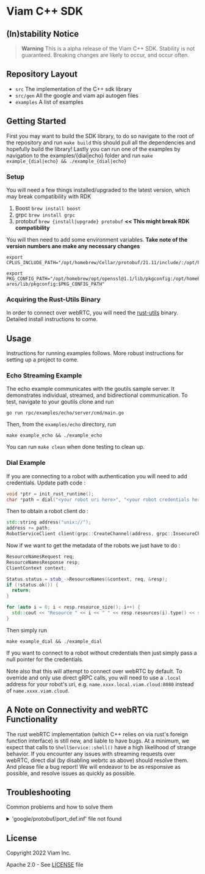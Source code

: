 # Viam C++ SDK

## (In)stability Notice

> **Warning**
> This is a alpha release of the Viam C++ SDK. Stability is not guaranteed. Breaking changes are likely to occur, and occur often.

## Repository Layout
- `src` The implementation of the C++ sdk library
- `src/gen` All the google and viam api autogen files
- `examples` A list of examples

## Getting Started
First you may want to build the SDK library, to do so navigate to the root of the repository and run `make build` this should pull all the dependencies and hopefully build the library!
Lastly you can run one of the examples by navigation to the examples/{dial|echo} folder and run `make example_{dial|echo} && ./example_{dial|echo}`

### Setup
You will need a few things installed/upgraded to the latest version, which may break compatibility with RDK
1. Boost `brew install boost`
1. grpc `brew install grpc`
1. protobuf `brew {install|upgrade} protobuf` **<< This might break RDK compatibility**

You will then need to add some environment variables. **Take note of the version numbers ane make any necessary changes**
```
export CPLUS_INCLUDE_PATH="/opt/homebrew/Cellar/protobuf/21.11/include/:/opt/homebrew/Cellar/boost/1.80.0/lib/:/opt/homebrew/Cellar/boost/1.80.0/include/:$CPLUS_INCLUDE_PATH"

export PKG_CONFIG_PATH="/opt/homebrew/opt/openssl@1.1/lib/pkgconfig:/opt/homebrew/opt/re2/lib/pkgconfig:/opt/homebrew/opt/c-ares/lib/pkgconfig:$PKG_CONFIG_PATH"
```

### Acquiring the Rust-Utils Binary
In order to connect over webRTC, you will need the [rust-utils](https://github.com/viamrobotics/rust-utils) binary. Detailed install instructions to come.

## Usage
Instructions for running examples follows. More robust instructions for setting up a project to come.

### Echo Streaming Example
The echo example communicates with the goutils sample server. It demonstrates individual, streamed, and bidirectional communication. To test, navigate to your goutils clone and run

``` shell
go run rpc/examples/echo/server/cmd/main.go
```

Then, from the `examples/echo` directory, run 

``` shell
make example_echo && ./example_echo
```

You can run `make clean` when done testing to clean up.

### Dial Example

If you are connecting to a robot with authentication you will need to add credentials. Update path code :

``` c++
void *ptr = init_rust_runtime();
char *path = dial("<your robot uri here>", "<your robot credentials here>", false, ptr);
```

Then to obtain a robot client do :

``` c++
std::string address("unix://");
address += path;
RobotServiceClient client(grpc::CreateChannel(address, grpc::InsecureChannelCredentials()));
```

Now if we want to get the metadata of the robots we just have to do :

``` c++
ResourceNamesRequest req;
ResourceNamesResponse resp;
ClientContext context;

Status status = stub_->ResourceNames(&context, req, &resp);
if (!status.ok()) {
  return;
}

for (auto i = 0; i < resp.resource_size(); i++) {
  std::cout << "Resource " << i << " " << resp.resources(i).type() << std::endl;
}
```

Then simply run

``` shell
make example_dial && ./example_dial
```

If you want to connect to a robot without credentials then just simply pass a null pointer for the credentials.

Note also that this will attempt to connect over webRTC by default. To override and only use direct gRPC calls, you will need to use a `.local` address for your robot's uri, e.g. `name.xxxx.local.viam.cloud:8080` instead of `name.xxxx.viam.cloud`.

## A Note on Connectivity and webRTC Functionality

The rust webRTC implementation (which C++ relies on via rust's foreign function interface) is still new, and liable to have bugs. At a minimum, we expect that calls to `ShellService::shell()` have a high likelihood of strange behavior. If you encounter any issues with streaming requests over webRTC, direct dial (by disabling webrtc as above) should resolve them. And please file a bug report! We will endeavor to be as responsive as possible, and resolve issues as quickly as possible.

## Troubleshooting
Common problems and how to solve them

<details>
<summary>'google/protobuf/port_def.inf' file not found</summary>

You need to add `protobuf` do your `CPLUS_INCLUDE_PATH` (e.g. `export CPLUS_INCLUDE_PATH="/opt/homebrew/Cellar/protobuf/21.11/include/:$CPLUS_INCLUDE_PATH"`)
</details>

## License 
Copyright 2022 Viam Inc.

Apache 2.0 - See [LICENSE](https://github.com/viamrobotics/viam-cpp-sdk/blob/main/LICENSE) file

